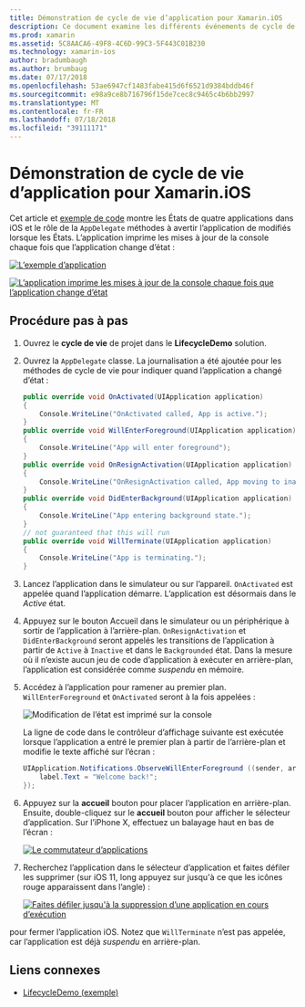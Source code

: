 ```yaml
---
title: Démonstration de cycle de vie d’application pour Xamarin.iOS
description: Ce document examine les différents événements de cycle de vie gérées par le délégué de l’application dans une application iOS, démontrer quand et comment ces événements sont gérés.
ms.prod: xamarin
ms.assetid: 5C8AACA6-49F8-4C6D-99C3-5F443C01B230
ms.technology: xamarin-ios
author: bradumbaugh
ms.author: brumbaug
ms.date: 07/17/2018
ms.openlocfilehash: 53ae6947cf1483fabe415d6f6521d9384bddb46f
ms.sourcegitcommit: e98a9ce8b716796f15de7cec8c9465c4b6bb2997
ms.translationtype: MT
ms.contentlocale: fr-FR
ms.lasthandoff: 07/18/2018
ms.locfileid: "39111171"
---
```

# <a name="application-lifecycle-demo-for-xamarinios"></a>Démonstration de cycle de vie d’application pour Xamarin.iOS

Cet article et [exemple de code](https://developer.xamarin.com/samples/monotouch/LifecycleDemo/) montre les États de quatre applications dans iOS et le rôle de la `AppDelegate` méthodes à avertir l’application de modifiés lorsque les États. L’application imprime les mises à jour de la console chaque fois que l’application change d’état :

[![](application-lifecycle-demo-images/image3-sml.png "L’exemple d’application")](application-lifecycle-demo-images/image3.png#lightbox)

[![](application-lifecycle-demo-images/image4.png "L’application imprime les mises à jour de la console chaque fois que l’application change d’état")](application-lifecycle-demo-images/image4.png#lightbox)

## <a name="walkthrough"></a>Procédure pas à pas

1. Ouvrez le **cycle de vie** de projet dans le **LifecycleDemo** solution.
1. Ouvrez la `AppDelegate` classe. La journalisation a été ajoutée pour les méthodes de cycle de vie pour indiquer quand l’application a changé d’état :

    ```csharp
    public override void OnActivated(UIApplication application)
    {
        Console.WriteLine("OnActivated called, App is active.");
    }
    public override void WillEnterForeground(UIApplication application)
    {
        Console.WriteLine("App will enter foreground");
    }
    public override void OnResignActivation(UIApplication application)
    {
        Console.WriteLine("OnResignActivation called, App moving to inactive state.");
    }
    public override void DidEnterBackground(UIApplication application)
    {
        Console.WriteLine("App entering background state.");
    }
    // not guaranteed that this will run
    public override void WillTerminate(UIApplication application)
    {
        Console.WriteLine("App is terminating.");
    }
    ```

1. Lancez l’application dans le simulateur ou sur l’appareil. `OnActivated` est appelée quand l’application démarre. L’application est désormais dans le _Active_ état.
1. Appuyez sur le bouton Accueil dans le simulateur ou un périphérique à sortir de l’application à l’arrière-plan. `OnResignActivation` et `DidEnterBackground` seront appelés les transitions de l’application à partir de `Active` à `Inactive` et dans le `Backgrounded` état. Dans la mesure où il n’existe aucun jeu de code d’application à exécuter en arrière-plan, l’application est considérée comme _suspendu_ en mémoire.
1. Accédez à l’application pour ramener au premier plan. `WillEnterForeground` et `OnActivated` seront à la fois appelées :

    ![](application-lifecycle-demo-images/image4.png "Modification de l’état est imprimé sur la console")

    La ligne de code dans le contrôleur d’affichage suivante est exécutée lorsque l’application a entré le premier plan à partir de l’arrière-plan et modifie le texte affiché sur l’écran :

    ```csharp
    UIApplication.Notifications.ObserveWillEnterForeground ((sender, args) => {
        label.Text = "Welcome back!";
    });
    ```

1. Appuyez sur la **accueil** bouton pour placer l’application en arrière-plan. Ensuite, double-cliquez sur le **accueil** bouton pour afficher le sélecteur d’application. Sur l’iPhone X, effectuez un balayage haut en bas de l’écran :

    [![Le commutateur d’applications](application-lifecycle-demo-images/app-switcher-sml.png "au commutateur d’applications")](application-lifecycle-demo-images/app-switcher.png#lightbox)
  
1. Recherchez l’application dans le sélecteur d’application et faites défiler les supprimer (sur iOS 11, long appuyez sur jusqu'à ce que les icônes rouge apparaissent dans l’angle) :

    [![Faites défiler jusqu'à la suppression d’une application en cours d’exécution](application-lifecycle-demo-images/app-switcher-swipe-sml.png "balayez pour retirer une application en cours d’exécution")](application-lifecycle-demo-images/app-switcher-swipe.png#lightbox)

pour fermer l’application iOS. Notez que `WillTerminate` n’est pas appelée, car l’application est déjà _suspendu_ en arrière-plan.

## <a name="related-links"></a>Liens connexes

- [LifecycleDemo (exemple)](https://developer.xamarin.com/samples/monotouch/LifecycleDemo/)
